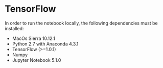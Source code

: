 # TensorFlow

In order to run the notebook locally, the following dependencies must be installed:
<ul>
<li>MacOs Sierra 10.12.1</li>
<li>Python 2.7 with Anaconda 4.3.1</li>
<li>TensorFlow (>=1.0.1)</li>
<li>Numpy</li>
<li>Jupyter Notebook 5.1.0</li>
</ul>
